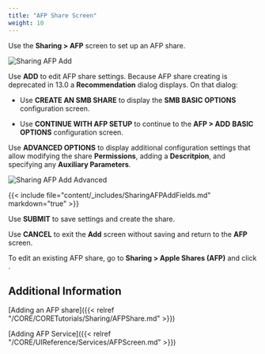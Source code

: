 ```yaml
---
title: "AFP Share Screen"
weight: 10
---
```



Use the **Sharing > AFP** screen to set up an AFP share.

![Sharing AFP Add](/images/CORE/12.0/SharingAFPAdd.png "Sharing AFP Add")

Use **ADD** to edit AFP share settings. Because AFP share creating is deprecated in 13.0 a **Recommendation** dialog displays. On that dialog:

* Use **CREATE AN SMB SHARE** to display the **SMB BASIC OPTIONS** configuration screen.  

* Use **CONTINUE WITH AFP SETUP** to continue to the **AFP > ADD** **BASIC OPTIONS** configuration screen.

Use **ADVANCED OPTIONS** to display additional configuration settings that allow modifying the share **Permissions**, adding a **Descritpion**, and specifying any **Auxiliary Parameters**.

![Sharing AFP Add Advanced](/images/CORE/12.0/SharingAFPAddAdvanced.png "Sharing AFP Add Advanced")

{{< include file="content/_includes/SharingAFPAddFields.md" markdown="true" >}}

Use **SUBMIT** to save settings and create the share.

Use **CANCEL** to exit the **Add** screen without saving and return to the **AFP** screen.

To edit an existing AFP share, go to **Sharing > Apple Shares (AFP)** and click <i class="fa fa-ellipsis-v" aria-hidden="true" title="Options"></i>.

## Additional Information

[Adding an AFP share]({{< relref "/CORE/CORETutorials/Sharing/AFPShare.md" >}})

[Adding AFP Service]({{< relref "/CORE/UIReference/Services/AFPScreen.md" >}})